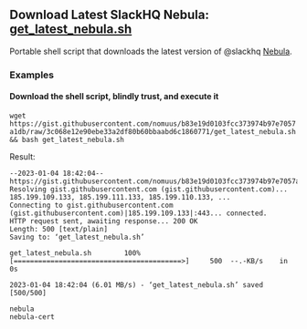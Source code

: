## Download Latest SlackHQ Nebula: [get_latest_nebula.sh](https://gist.github.com/nomuus/b83e19d0103fcc373974b97e7057a1db)
Portable shell script that downloads the latest version of @slackhq [Nebula](https://github.com/slackhq/nebula).

### Examples

#### Download the shell script, blindly trust, and execute it

`wget https://gist.githubusercontent.com/nomuus/b83e19d0103fcc373974b97e7057a1db/raw/3c068e12e90ebe33a2df80b60bbaabd6c1860771/get_latest_nebula.sh && bash get_latest_nebula.sh`

Result:
```
--2023-01-04 18:42:04--  https://gist.githubusercontent.com/nomuus/b83e19d0103fcc373974b97e7057a1db/raw/3c068e12e90ebe33a2df80b60bbaabd6c1860771/get_latest_nebula.sh
Resolving gist.githubusercontent.com (gist.githubusercontent.com)... 185.199.109.133, 185.199.111.133, 185.199.110.133, ...
Connecting to gist.githubusercontent.com (gist.githubusercontent.com)|185.199.109.133|:443... connected.
HTTP request sent, awaiting response... 200 OK
Length: 500 [text/plain]
Saving to: ‘get_latest_nebula.sh’

get_latest_nebula.sh        100%[=========================================>]     500  --.-KB/s    in 0s      

2023-01-04 18:42:04 (6.01 MB/s) - ‘get_latest_nebula.sh’ saved [500/500]

nebula
nebula-cert
```